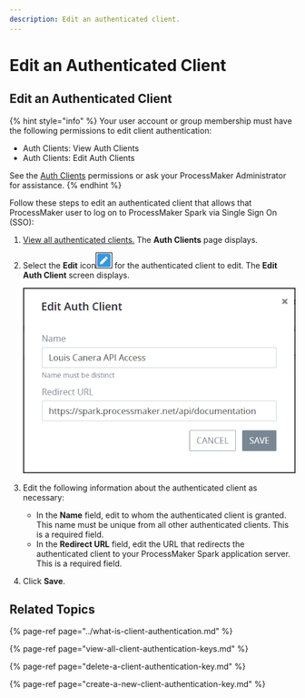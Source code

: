 ```yaml
---
description: Edit an authenticated client.
---
```


# Edit an Authenticated Client

## Edit an Authenticated Client

{% hint style="info" %}
Your user account or group membership must have the following permissions to edit client authentication:

* Auth Clients: View Auth Clients
* Auth Clients: Edit Auth Clients

See the [Auth Clients](../../permission-descriptions-for-users-and-groups.md#auth-clients) permissions or ask your ProcessMaker Administrator for assistance.
{% endhint %}

Follow these steps to edit an authenticated client that allows that ProcessMaker user to log on to ProcessMaker Spark via Single Sign On \(SSO\):

1. [View all authenticated clients.](view-all-client-authentication-keys.md#view-all-scripts) The **Auth Clients** page displays.
2. Select the **Edit** icon![](../../../.gitbook/assets/edit-icon.png) for the authenticated client to edit. The **Edit Auth Client** screen displays.  

   ![](../../../.gitbook/assets/edit-auth-client-screen-admin.png)

3. Edit the following information about the authenticated client as necessary:
   * In the **Name** field, edit to whom the authenticated client is granted. This name must be unique from all other authenticated clients. This is a required field.
   * In the **Redirect URL** field, edit the URL that redirects the authenticated client to your ProcessMaker Spark application server. This is a required field.
4. Click **Save**.

## Related Topics

{% page-ref page="../what-is-client-authentication.md" %}

{% page-ref page="view-all-client-authentication-keys.md" %}

{% page-ref page="delete-a-client-authentication-key.md" %}

{% page-ref page="create-a-new-client-authentication-key.md" %}

